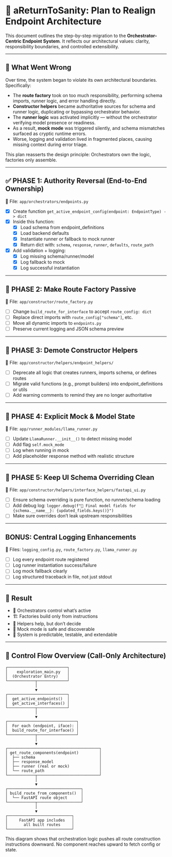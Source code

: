  

# 🧠 aReturnToSanity: Plan to Realign Endpoint Architecture


This document outlines the step-by-step migration to the **Orchestrator-Centric Endpoint System**. It reflects our architectural values: clarity, responsibility boundaries, and controlled extensibility.

---

## 🚨 What Went Wrong

Over time, the system began to violate its own architectural boundaries. Specifically:

- The **route factory** took on too much responsibility, performing schema imports, runner logic, and error handling directly.
- **Constructor helpers** became authoritative sources for schema and runner logic, duplicating or bypassing orchestrator behavior.
- The **runner logic** was activated implicitly — without the orchestrator verifying model presence or readiness.
- As a result, **mock mode** was triggered silently, and schema mismatches surfaced as cryptic runtime errors.
- Worse, logging and validation lived in fragmented places, causing missing context during error triage.

This plan reasserts the design principle: Orchestrators own the logic, factories only assemble.

---

## ✅ PHASE 1: Authority Reversal (End-to-End Ownership)

📍 File: `app/orchestrators/endpoints.py`

- [x] Create function `get_active_endpoint_config(endpoint: EndpointType) -> dict`
- [x] Inside this function:
  - [x] Load schema from endpoint_definitions
  - [x] Load backend defaults
  - [x] Instantiate runner or fallback to mock runner
  - [x] Return dict with: `schema`, `response`, `runner`, `defaults`, `route_path`
- [x] Add validation + logging:
  - [x] Log missing schema/runner/model
  - [x] Log fallback to mock
  - [x] Log successful instantiation

---

## 🧱 PHASE 2: Make Route Factory Passive

📍 File: `app/constructor/route_factory.py`

- [ ] Change `build_route_for_interface` to accept `route_config: dict`
- [ ] Replace direct imports with `route_config["schema"]`, etc.
- [ ] Move all dynamic imports to `endpoints.py`
- [ ] Preserve current logging and JSON schema preview

---

## 🧹 PHASE 3: Demote Constructor Helpers

📍 File: `app/constructor/helpers/endpoint_helpers/`

- [ ] Deprecate all logic that creates runners, imports schema, or defines routes
- [ ] Migrate valid functions (e.g., prompt builders) into endpoint_definitions or utils
- [ ] Add warning comments to remind they are no longer authoritative

---

## 🔐 PHASE 4: Explicit Mock & Model State

📍 File: `app/runner_modules/llama_runner.py`

- [ ] Update `LlamaRunner.__init__()` to detect missing model
- [ ] Add flag `self.mock_mode`
- [ ] Log when running in mock
- [ ] Add placeholder response method with realistic structure

---

## 🎨 PHASE 5: Keep UI Schema Overriding Clean

📍 File: `app/constructor/helpers/interface_helpers/fastapi_ui.py`

- [ ] Ensure schema overriding is pure function, no runner/schema loading
- [ ] Add debug log: `logger.debug(f"🧪 Final model fields for {schema.__name__}: {updated_fields.keys()}")`
- [ ] Make sure overrides don’t leak upstream responsibilities

---

## BONUS: Central Logging Enhancements

📍 Files: `logging_config.py`, `route_factory.py`, `llama_runner.py`

- [ ] Log every endpoint route registered
- [ ] Log runner instantiation success/failure
- [ ] Log mock fallback clearly
- [ ] Log structured traceback in file, not just stdout

---

## 🎯 Result

- 🧠 Orchestrators control what’s active
- 🏗️ Factories build only from instructions
- 🧪 Helpers help, but don’t decide
- 🚦 Mock mode is safe and discoverable
- 🧘 System is predictable, testable, and extendable

--- 


## 🧩 Control Flow Overview (Call-Only Architecture)

```plaintext
┌──────────────────────────┐
│    exploration_main.py   │
│  (Orchestrator Entry)    │
└────────────┬─────────────┘
             │
             ▼
┌──────────────────────────┐
│  get_active_endpoints()  │
│  get_active_interfaces() │
└────────────┬─────────────┘
             │
             ▼
┌──────────────────────────────┐
│  For each (endpoint, iface): │
│  build_route_for_interface() │
└────────────┬─────────────────┘
             │
             ▼
┌────────────────────────────────────────┐
│ get_route_components(endpoint)         │
│  ├── schema                            │
│  ├── response_model                    │
│  ├── runner (real or mock)             │
│  └── route_path                        │
└────────────┬───────────────────────────┘
             │
             ▼
┌────────────────────────────────┐
│ build_route_from_components()  │
│  └── FastAPI route object      │
└────────────┬───────────────────┘
             │
             ▼
┌────────────────────────────┐
│     FastAPI app includes   │
│       all built routes     │
└────────────────────────────┘
```

This diagram shows that orchestration logic pushes all route construction instructions downward. No component reaches upward to fetch config or state.